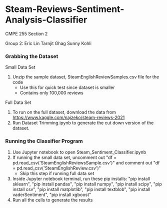 # Steam-Reviews-Sentiment-Analysis-Classifier
CMPE 255 Section 2

Group 2:
Eric Lin
Tarnjit Ghag
Sunny Kohli

### Grabbing the Dataset

Small Data Set
1. Unzip the sample dataset, SteamEnglishReviewSamples.csv file for the code
   - Use this for quick test since dataset is smaller
   - Contains only 100,000 reviews

Full Data Set
1. To run on the full dataset, download the data from https://www.kaggle.com/najzeko/steam-reviews-2021
2. Run Dataset Trimming.ipynb to generate the cut down version of the dataset.


### Running the Classifier Program

1. Use Jupyter notebook to open Steam_Sentiment_Classifier.ipynb
2. If running the small data set, uncomment out  "df = pd.read_csv('SteamEnglishReviewsSample.csv')" and comment out "df = pd.read_csv('SteamEnglishReview.csv')"
   - Skip this step if running full data set
3. Inside Jupyter notebook terminal, run these pip installs:
   "pip install sklearn", "pip install pandas", "pip install numpy", 
   "pip install scipy", "pip install csv", "pip install matplotlib",
   "pip install textblob", "pip install vaderSentiment", "pip install xgboost"
4.  Run all the cells to generate the results
